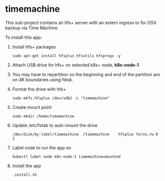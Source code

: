 # timemachine
This sub-project contains an hfs+ server with an extern ingress to for OSX backup via Time Machine.

To install this app:

1. Install hfs+ packages

   `sudo apt-get install hfsplus hfsutils hfsprogs -y`

2. Attach USB drive for hfs+ on selected k8s+ node, **k8s-node-1**
3. You may have to repartition so the beginning and end of the partition are on 4K boundaries using fdisk.
4. Format the drive with hfs+

   `sudo mkfs.hfsplus /dev/sdb2 -L "timemachine"`

5. Create mount point

   `sudo mkdir /home/timemachine`

6. Update /etc/fstab to auto-mount the drive

   `/dev/disk/by-label/timemachine	/timemachine	hfsplus	force,rw 0 2`

7. Label node to run the app on

   `kubectl label node k8s-node-1 timemachine=mounted`

8. Install the app

   `.install.sh`

   